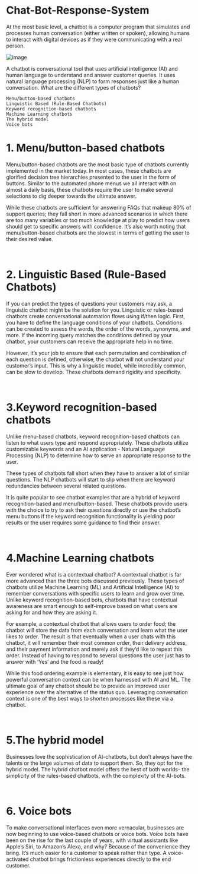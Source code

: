 # Chat-Bot-Response-System

At the most basic level, a chatbot is a computer program that simulates and processes human conversation (either written or spoken), allowing humans to interact with digital devices as if they were communicating with a real person.

![image](https://github.com/sukirtipriya/Chat-Bot-Response-System/assets/88479900/8e76ae91-83bc-4597-aaff-e84d058f1acc)


A chatbot is conversational tool that uses artificial intelligence (AI) and human language to understand and answer customer queries. It uses natural language processing (NLP) to form responses just like a human conversation. 
What are the different types of chatbots?

    Menu/button-based chatbots
    Linguistic Based (Rule-Based Chatbots)
    Keyword recognition-based chatbots
    Machine Learning chatbots
    The hybrid model
    Voice bots

# 1. Menu/button-based chatbots

Menu/button-based chatbots are the most basic type of chatbots currently implemented in the market today. In most cases, these chatbots are glorified decision tree hierarchies presented to the user in the form of buttons. Similar to the automated phone menus we all interact with on almost a daily basis, these chatbots require the user to make several selections to dig deeper towards the ultimate answer.

While these chatbots are sufficient for answering FAQs that makeup 80% of support queries; they fall short in more advanced scenarios in which there are too many variables or too much knowledge at play to predict how users should get to specific answers with confidence. It’s also worth noting that menu/button-based chatbots are the slowest in terms of getting the user to their desired value.

‍
# 2. Linguistic Based (Rule-Based Chatbots)

If you can predict the types of questions your customers may ask, a linguistic chatbot might be the solution for you. Linguistic or rules-based chatbots create conversational automation flows using if/then logic. First, you have to define the language conditions of your chatbots. Conditions can be created to assess the words, the order of the words, synonyms, and more. If the incoming query matches the conditions defined by your chatbot, your customers can receive the appropriate help in no time. 

However, it’s your job to ensure that each permutation and combination of each question is defined, otherwise, the chatbot will not understand your customer’s input. This is why a linguistic model, while incredibly common, can be slow to develop. These chatbots demand rigidity and specificity.

‍
# 3.Keyword recognition-based chatbots

Unlike menu-based chatbots, keyword recognition-based chatbots can listen to what users type and respond appropriately. These chatbots utilize customizable keywords and an AI application - Natural Language Processing (NLP) to determine how to serve an appropriate response to the user.

These types of chatbots fall short when they have to answer a lot of similar questions. The NLP chatbots will start to slip when there are keyword redundancies between several related questions.

It is quite popular to see chatbot examples that are a hybrid of keyword recognition-based and menu/button-based. These chatbots provide users with the choice to try to ask their questions directly or use the chatbot’s menu buttons if the keyword recognition functionality is yielding poor results or the user requires some guidance to find their answer.

‍
# 4.Machine Learning chatbots

Ever wondered what is a contextual chatbot? A contextual chatbot is far more advanced than the three bots discussed previously. These types of chatbots utilize Machine Learning (ML) and Artificial Intelligence (AI) to remember conversations with specific users to learn and grow over time. Unlike keyword recognition-based bots, chatbots that have contextual awareness are smart enough to self-improve based on what users are asking for and how they are asking it.

For example, a contextual chatbot that allows users to order food; the chatbot will store the data from each conversation and learn what the user likes to order. The result is that eventually when a user chats with this chatbot, it will remember their most common order, their delivery address, and their payment information and merely ask if they’d like to repeat this order. Instead of having to respond to several questions the user just has to answer with ‘Yes’ and the food is ready! 

While this food ordering example is elementary, it is easy to see just how powerful conversation context can be when harnessed with AI and ML. The ultimate goal of any chatbot should be to provide an improved user experience over the alternative of the status quo. Leveraging conversation context is one of the best ways to shorten processes like these via a chatbot.

‍
# 5.The hybrid model

Businesses love the sophistication of AI-chatbots, but don’t always have the talents or the large volumes of data to support them. So, they opt for the hybrid model. The hybrid chatbot model offers the best of both worlds- the simplicity of the rules-based chatbots, with the complexity of the AI-bots. 

‍
# 6. Voice bots

To make conversational interfaces even more vernacular, businesses are now beginning to use voice-based chatbots or voice bots. Voice bots have been on the rise for the last couple of years, with virtual assistants like Apple’s Siri, to Amazon’s Alexa, and why? Because of the convenience they bring. It’s much easier for a customer to speak rather than type. A voice-activated chatbot brings frictionless experiences directly to the end customer.

    
